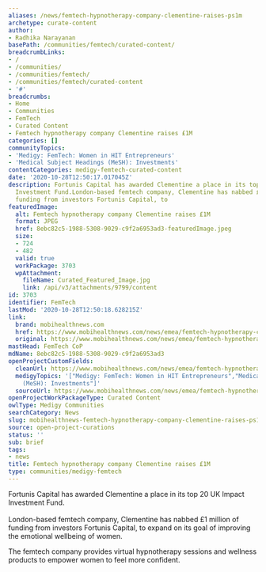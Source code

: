 ```yaml
---
aliases: /news/femtech-hypnotherapy-company-clementine-raises-ps1m
archetype: curate-content
author:
- Radhika Narayanan
basePath: /communities/femtech/curated-content/
breadcrumbLinks:
- /
- /communities/
- /communities/femtech/
- /communities/femtech/curated-content
- '#'
breadcrumbs:
- Home
- Communities
- FemTech
- Curated Content
- Femtech hypnotherapy company Clementine raises £1M
categories: []
communityTopics:
- 'Medigy: FemTech: Women in HIT Entrepreneurs'
- 'Medical Subject Headings (MeSH): Investments'
contentCategories: medigy-femtech-curated-content
date: '2020-10-28T12:50:17.017045Z'
description: Fortunis Capital has awarded Clementine a place in its top 20 UK Impact
  Investment Fund.London-based femtech company, Clementine has nabbed £1 million of
  funding from investors Fortunis Capital, to
featuredImage:
  alt: Femtech hypnotherapy company Clementine raises £1M
  format: JPEG
  href: 8ebc82c5-1988-5308-9029-c9f2a6953ad3-featuredImage.jpeg
  size:
  - 724
  - 482
  valid: true
  workPackage: 3703
  wpAttachment:
    fileName: Curated_Featured_Image.jpg
    link: /api/v3/attachments/9799/content
id: 3703
identifier: FemTech
lastMod: '2020-10-28T12:50:18.628215Z'
link:
  brand: mobihealthnews.com
  href: https://www.mobihealthnews.com/news/emea/femtech-hypnotherapy-company-clementine-raises-1m
  original: https://www.mobihealthnews.com/news/emea/femtech-hypnotherapy-company-clementine-raises-1m
mastHead: FemTech CoP
mdName: 8ebc82c5-1988-5308-9029-c9f2a6953ad3
openProjectCustomFields:
  cleanUrl: https://www.mobihealthnews.com/news/emea/femtech-hypnotherapy-company-clementine-raises-1m
  medigyTopics: '["Medigy: FemTech: Women in HIT Entrepreneurs","Medical Subject Headings
    (MeSH): Investments"]'
  sourceUrl: https://www.mobihealthnews.com/news/emea/femtech-hypnotherapy-company-clementine-raises-1m
openProjectWorkPackageType: Curated Content
owlType: Medigy Communities
searchCategory: News
slug: mobihealthnews-femtech-hypnotherapy-company-clementine-raises-ps1m
source: open-project-curations
status: ''
sub: brief
tags:
- news
title: Femtech hypnotherapy company Clementine raises £1M
type: communities/medigy-femtech
---
```


<p>Fortunis Capital has awarded Clementine a place in its top 20 UK Impact Investment Fund.<br><br>London-based femtech company, Clementine has nabbed&nbsp;£1 million of funding from investors Fortunis Capital, to expand on its goal of improving the emotional wellbeing of women.</p><p>The femtech company provides virtual hypnotherapy sessions and wellness products to empower women to feel more confident.</p>